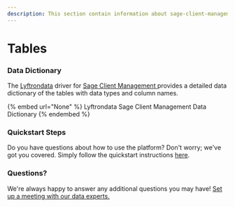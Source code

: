 ```yaml
---
description: This section contain information about sage-client-management connector tables information
---
```


# Tables

### Data Dictionary

The [Lyftrondata](https://www.lyftrondata.com/) driver for [Sage Client Management](None/)[ ](https://www.lyftrondata.com/integration/sage-client-management/)provides a detailed data dictionary of the tables with data types and column names.

{% embed url="None" %}
Lyftrondata Sage Client Management Data Dictionary
{% endembed %}

### Quickstart Steps

Do you have questions about how to use the platform? Don't worry; we've got you covered. Simply follow the quickstart instructions [here](../README.md).

### Questions? <a href="#questions" id="questions"></a>

We're always happy to answer any additional questions you may have! [Set up a meeting with our data experts.](https://www.lyftrondata.com/book-a-meeting/)

